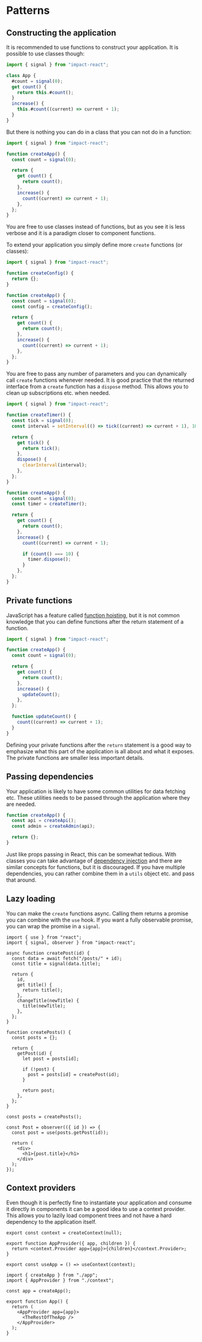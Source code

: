 # Patterns

## Constructing the application

It is recommended to use functions to construct your application. It is possible to use classes though:

```ts
import { signal } from "impact-react";

class App {
  #count = signal(0);
  get count() {
    return this.#count();
  }
  increase() {
    this.#count((current) => current + 1);
  }
}
```

But there is nothing you can do in a class that you can not do in a function:

```ts
import { signal } from "impact-react";

function createApp() {
  const count = signal(0);

  return {
    get count() {
      return count();
    },
    increase() {
      count((current) => current + 1);
    },
  };
}
```

You are free to use classes instead of functions, but as you see it is less verbose and it is a paradigm closer to component functions.

To extend your application you simply define more `create` functions (or classes):

```ts
import { signal } from "impact-react";

function createConfig() {
  return {};
}

function createApp() {
  const count = signal(0);
  const config = createConfig();

  return {
    get count() {
      return count();
    },
    increase() {
      count((current) => current + 1);
    },
  };
}
```

You are free to pass any number of parameters and you can dynamically call `create` functions whenever needed. It is good practice that the returned interface from a `create` function has a `dispose` method. This allows you to clean up subscriptions etc. when needed.

```ts
import { signal } from "impact-react";

function createTimer() {
  const tick = signal(0);
  const interval = setInterval(() => tick((current) => current + 1), 1000);

  return {
    get tick() {
      return tick();
    },
    dispose() {
      clearInterval(interval);
    },
  };
}

function createApp() {
  const count = signal(0);
  const timer = createTimer();

  return {
    get count() {
      return count();
    },
    increase() {
      count((current) => current + 1);

      if (count() === 10) {
        timer.dispose();
      }
    },
  };
}
```

## Private functions

JavaScript has a feature called [function hoisting](https://developer.mozilla.org/en-US/docs/Glossary/Hoisting), but it is not common knowledge that you can define functions after the return statement of a function.

```ts
import { signal } from "impact-react";

function createApp() {
  const count = signal(0);

  return {
    get count() {
      return count();
    },
    increase() {
      updateCount();
    },
  };

  function updateCount() {
    count((current) => current + 1);
  }
}
```

Defining your private functions after the `return` statement is a good way to emphasize what this part of the application is all about and what it exposes. The private functions are smaller less important details.

## Passing dependencies

Your application is likely to have some common utilities for data fetching etc. These utilities needs to be passed through the application where they are needed.

```ts
function createApp() {
  const api = createApi();
  const admin = createAdmin(api);

  return {};
}
```

Just like props passing in React, this can be somewhat tedious. With classes you can take advantage of [dependency injection](https://dev.to/ruben_alapont/the-power-of-dependency-injection-in-typescript-3m5e) and there are similar concepts for functions, but it is discouraged. If you have multiple dependencies, you can rather combine them in a `utils` object etc. and pass that around.

## Lazy loading

You can make the `create` functions async. Calling them returns a promise you can combine with the `use` hook. If you want a fully observable promise, you can wrap the promise in a `signal`.

```tsx
import { use } from "react";
import { signal, observer } from "impact-react";

async function createPost(id) {
  const data = await fetch("/posts/" + id);
  const title = signal(data.title);

  return {
    id,
    get title() {
      return title();
    },
    changeTitle(newTitle) {
      title(newTitle);
    },
  };
}

function createPosts() {
  const posts = {};

  return {
    getPost(id) {
      let post = posts[id];

      if (!post) {
        post = posts[id] = createPost(id);
      }

      return post;
    },
  };
}

const posts = createPosts();

const Post = observer(({ id }) => {
  const post = use(posts.getPost(id));

  return (
    <div>
      <h1>{post.title}</h1>
    </div>
  );
});
```

## Context providers

Even though it is perfectly fine to instantiate your application and consume it directly in components it can be a good idea to use a context provider. This allows you to lazily load component trees and not have a hard dependency to the application itself.

```tsx
export const context = createContext(null);

export function AppProvider({ app, children }) {
  return <context.Provider app={app}>{children}</context.Provider>;
}

export const useApp = () => useContext(context);
```

```tsx
import { createApp } from "./app";
import { AppProvider } from "./context";

const app = createApp();

export function App() {
  return (
    <AppProvider app={app}>
      <TheRestOfTheApp />
    </AppProvider>
  );
}
```
